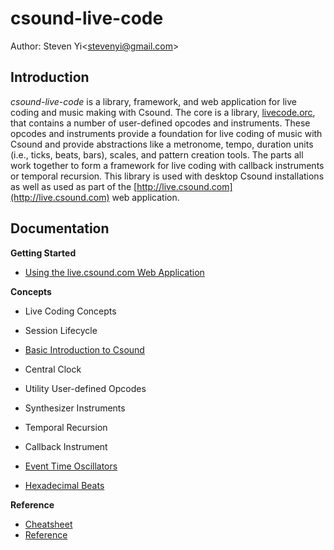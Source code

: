 # csound-live-code 

Author: Steven Yi\<stevenyi@gmail.com\>

## Introduction 

*csound-live-code* is a library, framework, and web application for live coding and music making with Csound. The core is a library, [livecode.orc](../livecode.orc), that contains a number of user-defined opcodes and instruments. These opcodes and instruments provide a foundation for live coding of music with Csound and provide abstractions like a metronome, tempo, duration units (i.e., ticks, beats, bars), scales, and pattern creation tools.  The parts all work together to form a framework for live coding with callback instruments or temporal recursion. This library is used with desktop Csound installations as well as used as part of the [http://live.csound.com](http://live.csound.com) web application. 

## Documentation

__Getting Started__

* [Using the live.csound.com Web Application](webinterface.md)

__Concepts__

* Live Coding Concepts 
* Session Lifecycle 
* [Basic Introduction to Csound](csound_basics.md)
* Central Clock 
* Utility User-defined Opcodes
* Synthesizer Instruments

* Temporal Recursion
* Callback Instrument

* [Event Time Oscillators](oscillators.md)
* [Hexadecimal Beats](hexadecimal_beats.md)

<!-- 
__Tutorial__

* [Let's make a sound!](tutorial1.md)
* [Events 1: Simple Events](tutorial2.md)
* [Events 2: Compound Events](tutorial3.md)
* [Events 3: Generating Notes with Loops](tutorial4.md)
* [Realtime Process Score Generation](tutorial5.md)
* [Temporal Recursion](tutorial6.md)
* [Callback Instrument](tutorial7.md)
* [Hex Beats](tutorial8.md)
* [Hex Melodic Lines](tutorial9.md)
-->

__Reference__

* [Cheatsheet](cheatsheet.md)
* [Reference](reference.md)



